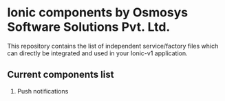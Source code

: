 # Ionic components by Osmosys Software Solutions Pvt. Ltd.
This repository contains the list of independent service/factory files which can directly be integrated and used in your Ionic-v1 application.

## Current components list
1. Push notifications
